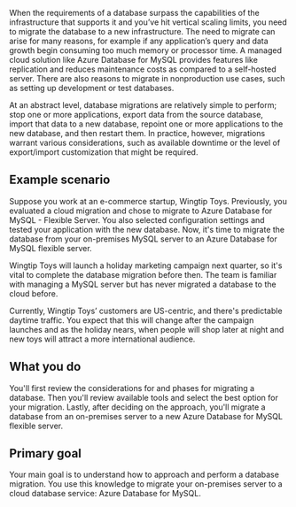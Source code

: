 When the requirements of a database surpass the capabilities of the infrastructure that supports it and you’ve hit vertical scaling limits, you need to migrate the database to a new infrastructure. The need to migrate can arise for many reasons, for example if any application’s query and data growth begin consuming too much memory or processor time. A managed cloud solution like Azure Database for MySQL provides features like replication and reduces maintenance costs as compared to a self-hosted server. There are also reasons to migrate in nonproduction use cases, such as setting up development or test databases. 

At an abstract level, database migrations are relatively simple to perform; stop one or more applications, export data from the source database, import that data to a new database, repoint one or more applications to the new database, and then restart them. In practice, however, migrations warrant various considerations, such as available downtime or the level of export/import customization that might be required.

## Example scenario

Suppose you work at an e-commerce startup, Wingtip Toys. Previously, you evaluated a cloud migration and chose to migrate to Azure Database for MySQL - Flexible Server. You also selected configuration settings and tested your application with the new database. Now, it's time to migrate the database from your on-premises MySQL server to an Azure Database for MySQL flexible server. 

Wingtip Toys will launch a holiday marketing campaign next quarter, so it's vital to complete the database migration before then. The team is familiar with managing a MySQL server but has never migrated a database to the cloud before. 

Currently, Wingtip Toys’ customers are US-centric, and there's predictable daytime traffic. You expect that this will change after the campaign launches and as the holiday nears, when people will shop later at night and new toys will attract a more international audience.

## What you do

You'll first review the considerations for and phases for migrating a database. Then you'll review available tools and select the best option for your migration. Lastly, after deciding on the approach, you'll migrate a database from an on-premises server to a new Azure Database for MySQL flexible server.

## Primary goal

Your main goal is to understand how to approach and perform a database migration. You use this knowledge to migrate your on-premises server to a cloud database service: Azure Database for MySQL. 
